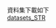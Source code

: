 資料集下載如下<br>
[datasets_STR](https://drive.google.com/file/d/15PG4GS-vw-wxTDbuG0nOozIGkKpN-w--/view?usp=sharing)<br>
